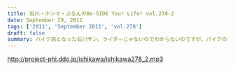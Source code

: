 ```yaml
---
title: 石川・ホンマ・ぶるんのBe-SIDE Your Life! vol.278-2
date: September 29, 2011
tags: ['2011', 'September 2011', 'vol.278']
draft: false
summary: バイク旅となった石川サン。ライダーじゃないのでわからないのですが、バイクのエンジン熱で足が重度の火傷状態に！バイクに乗るのは気合が必要ですね。NAMAE
---
```


http://project-phi.ddo.jp/ishikawa/ishikawa278_2.mp3